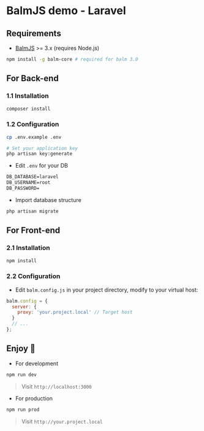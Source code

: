 # BalmJS demo - Laravel

## Requirements

- [BalmJS](https://balm.js.org/) >= 3.x (requires Node.js)

```sh
npm install -g balm-core # required for balm 3.0
```

## For Back-end

### 1.1 Installation

```sh
composer install
```

### 1.2 Configuration

```sh
cp .env.example .env

# Set your application key
php artisan key:generate
```

- Edit `.env` for your DB

```md
DB_DATABASE=laravel
DB_USERNAME=root
DB_PASSWORD=
```

- Import database structure

```sh
php artisan migrate
```

## For Front-end

### 2.1 Installation

```sh
npm install
```

### 2.2 Configuration

- Edit `balm.config.js` in your project directory, modify to your virtual host:

```js
balm.config = {
  server: {
    proxy: 'your.project.local' // Target host
  }
  // ...
};
```

## Enjoy :ghost:

- For development

```sh
npm run dev
```

> Visit `http://localhost:3000`

- For production

```sh
npm run prod
```

> Visit `http://your.project.local`
